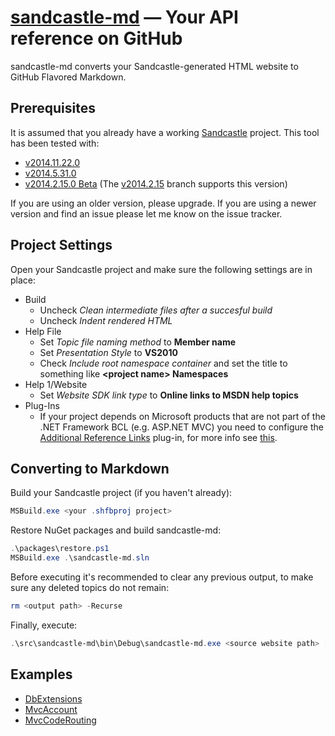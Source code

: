 ﻿[sandcastle-md](https://maxtoroq.github.io/sandcastle-md/) — Your API reference on GitHub
=========================================================================================
sandcastle-md converts your Sandcastle-generated HTML website to GitHub Flavored Markdown.

Prerequisites
-------------
It is assumed that you already have a working [Sandcastle](https://github.com/EWSoftware/SHFB) project. This tool has been tested with:

- [v2014.11.22.0](https://shfb.codeplex.com/releases/view/123728)
- [v2014.5.31.0](https://shfb.codeplex.com/releases/view/121365)
- [v2014.2.15.0 Beta](https://shfb.codeplex.com/releases/view/118566) (The [v2014.2.15](https://github.com/maxtoroq/sandcastle-md/tree/v2014.2.15) branch supports this version)

If you are using an older version, please upgrade. If you are using a newer version and find an issue please let me know on the issue tracker.

Project Settings
----------------
Open your Sandcastle project and make sure the following settings are in place:

* Build
  - Uncheck *Clean intermediate files after a succesful build*
  - Uncheck *Indent rendered HTML*
* Help File
  - Set *Topic file naming method* to **Member name**
  - Set *Presentation Style* to **VS2010**
  - Check *Include root namespace container* and set the title to something like **&lt;project name> Namespaces**
* Help 1/Website
  - Set *Website SDK link type* to **Online links to MSDN help topics**
* Plug-Ins
  - If your project depends on Microsoft products that are not part of the .NET Framework BCL (e.g. ASP.NET MVC) you need to configure the [Additional Reference Links](http://ewsoftware.github.io/SHFB/html/15b6b7be-3778-4487-b524-d558d02e6460.htm) plug-in, for more info see [this](http://stackoverflow.com/questions/9082149).

Converting to Markdown
----------------------
Build your Sandcastle project (if you haven't already):

```powershell
MSBuild.exe <your .shfbproj project>
```

Restore NuGet packages and build sandcastle-md:

```powershell
.\packages\restore.ps1
MSBuild.exe .\sandcastle-md.sln
```

Before executing it's recommended to clear any previous output, to make sure any deleted topics do not remain:

```powershell
rm <output path> -Recurse
```

Finally, execute:

```powershell
.\src\sandcastle-md\bin\Debug\sandcastle-md.exe <source website path> [output path]
```

Examples
--------
- [DbExtensions](https://github.com/maxtoroq/DbExtensions/tree/master/docs/api#readme)
- [MvcAccount](https://github.com/maxtoroq/MvcAccount/tree/master/docs/api#readme)
- [MvcCodeRouting](https://github.com/maxtoroq/MvcCodeRouting/tree/master/docs/api#readme)

